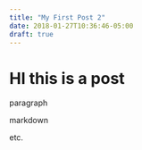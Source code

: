 ```yaml
---
title: "My First Post 2"
date: 2018-01-27T10:36:46-05:00
draft: true
---
```


# HI this is a post

paragraph

markdown

etc.
